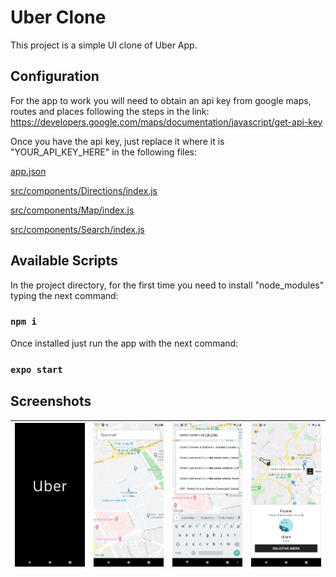 # Uber Clone
This project is a simple UI clone of Uber App.

## Configuration
For the app to work you will need to obtain an api key from google maps, routes and places following the steps in the link: https://developers.google.com/maps/documentation/javascript/get-api-key

Once you have the api key, just replace it where it is "YOUR_API_KEY_HERE" in the following files:

[app.json](https://github.com/joaomnabais/uber-clone/blob/master/app.json)

[src/components/Directions/index.js](https://github.com/joaomnabais/uber-clone/blob/master/src/components/Directions/index.js)

[src/components/Map/index.js](https://github.com/joaomnabais/uber-clone/blob/master/src/components/Map/index.js)

[src/components/Search/index.js](https://github.com/joaomnabais/uber-clone/blob/master/src/components/Search/index.js)


## Available Scripts

In the project directory, for the first time you need to install "node_modules" typing the next command:
### `npm i`

Once installed just run the app with the next command:
### `expo start`

## Screenshots

| ![alt text](https://github.com/joaomnabais/uber-clone/blob/master/assets/screenshots/Screenshot_1%20.png) | ![alt text](https://github.com/joaomnabais/uber-clone/blob/master/assets/screenshots/Screenshot_2.png) | ![alt text](https://github.com/joaomnabais/uber-clone/blob/master/assets/screenshots/Screenshot_3.png) | ![alt text](https://github.com/joaomnabais/uber-clone/blob/master/assets/screenshots/Screenshot_4.png) |
| :---: | :---: | :---: | :---: |
